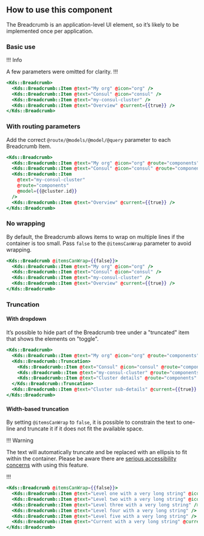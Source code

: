## How to use this component

The Breadcrumb is an application-level UI element, so it’s likely to be implemented once per application.

### Basic use

!!! Info

A few parameters were omitted for clarity.
!!!

```handlebars
<Kds::Breadcrumb>
  <Kds::Breadcrumb::Item @text="My org" @icon="org" />
  <Kds::Breadcrumb::Item @text="Consul" @icon="consul" />
  <Kds::Breadcrumb::Item @text="my-consul-cluster" />
  <Kds::Breadcrumb::Item @text="Overview" @current={{true}} />
</Kds::Breadcrumb>
```

### With routing parameters

Add the correct `@route/@models/@model/@query` parameter to each Breadcrumb Item.

```handlebars
<Kds::Breadcrumb>
  <Kds::Breadcrumb::Item @text="My org" @icon="org" @route="components" />
  <Kds::Breadcrumb::Item @text="Consul" @icon="consul" @route="components" />
  <Kds::Breadcrumb::Item
    @text="my-consul-cluster"
    @route="components"
    @model={{@cluster.id}}
  />
  <Kds::Breadcrumb::Item @text="Overview" @current={{true}} />
</Kds::Breadcrumb>
```

### No wrapping

By default, the Breadcrumb allows items to wrap on multiple lines if the container is too small. Pass `false` to the `@itemsCanWrap` parameter to avoid wrapping.

```handlebars
<Kds::Breadcrumb @itemsCanWrap={{false}}>
  <Kds::Breadcrumb::Item @text="My org" @icon="org" />
  <Kds::Breadcrumb::Item @text="Consul" @icon="consul" />
  <Kds::Breadcrumb::Item @text="my-consul-cluster" />
  <Kds::Breadcrumb::Item @text="Overview" @current={{true}} />
</Kds::Breadcrumb>
```

### Truncation

#### With dropdown 

It’s possible to hide part of the Breadcrumb tree under a "truncated" item that shows the elements on "toggle".

```handlebars
<Kds::Breadcrumb>
  <Kds::Breadcrumb::Item @text="My org" @icon="org" @route="components" />
  <Kds::Breadcrumb::Truncation>
    <Kds::Breadcrumb::Item @text="Consul" @icon="consul" @route="components" />
    <Kds::Breadcrumb::Item @text="my-consul-cluster" @route="components" />
    <Kds::Breadcrumb::Item @text="Cluster details" @route="components" />
  </Kds::Breadcrumb::Truncation>
  <Kds::Breadcrumb::Item @text="Cluster sub-details" @current={{true}} />
</Kds::Breadcrumb>
```
#### Width-based truncation

By setting `@itemsCanWrap` to `false`, it is possible to constrain the text to one-line and truncate it if it does not fit the available space. 

!!! Warning

The text will automatically truncate and be replaced with an ellipsis to fit within the container. Please be aware there are [serious accessibility concerns](/components/copy/snippet?tab=accessibility) with using this feature.

!!!

```handlebars
<Kds::Breadcrumb @itemsCanWrap={{false}}>
  <Kds::Breadcrumb::Item @text="Level one with a very long string" @icon="org" />
  <Kds::Breadcrumb::Item @text="Level two with a very long string" @icon="folder" />
  <Kds::Breadcrumb::Item @text="Level three with a very long string" />
  <Kds::Breadcrumb::Item @text="Level four with a very long string" />
  <Kds::Breadcrumb::Item @text="Level five with a very long string" />
  <Kds::Breadcrumb::Item @text="Current with a very long string" @current={{true}} />
</Kds::Breadcrumb>
```
